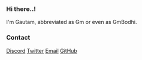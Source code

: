 
### Hi there..!

I'm Gautam, abbreviated as Gm or even as GmBodhi.

### Contact

[Discord](https://discord.com/users/830394727684898856) [Twitter](https://twitter.com/GmBodhi) [Email](mailto:bodhigm3@gmail.com) [GitHub](https://github.com/GmBodhi/GmBodhi/issues/new)
